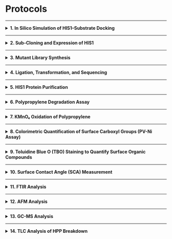 # Protocols

---

<details>
<summary><b>1. In Silico Simulation of HIS1–Substrate Docking</b></summary>  
  <br>
  
- Perform molecular dynamics (MD) using GROMACS (AMBER99SB-ILDN, TIP3P water model):  
  - Energy minimization → 100ps NVT → 100ps NPT → 5ns production run.  
- Assess trajectory quality via RMSD, RMSF, and radius of gyration; confirm equilibration (~1ns).  
- Calculate per-residue solvent-accessible surface area (SASA) using gmx sasa; classify residues as exposed (>0.2nm²).  
- Construct a polypropylene (PP) decamer in Open Babel.  
- Perform Autodock Vina docking using the final MD structure as the receptor (search box = full surface).  
- Generate 20 poses; identify residue–ligand contacts within 4–6Å.  
- Exclude residues within 6Å of cofactors (Fe²⁺, 2-oxoglutarate; from PDB 8s7b), buried (low SASA), or highly flexible (RMSF > 0.25nm).  
- Use FoldX to compute ΔΔG per hydrophobic substitution; rank residues by mutational stability.

</details>

---

<details>
<summary><b>2. Sub-Cloning and Expression of HIS1</b></summary>
<br>
  
**Host:** *E. coli* BL21(DE3)  
**Plasmid:** pET28-A–HIS1  

- Inoculate 5mL LB + 5µL kanamycin from glycerol stock; incubate overnight (37°C, 200rpm).  
- Transfer 2mL to 200mL TB + 200µL kanamycin; grow (30°C, 180rpm) until OD₆₀₀ = 0.8–0.9.  
- Chill culture on ice (20 min).  
- Add cofactors: 2mM FeSO₄ and 6mM 2-oxoglutarate.  
- Induce with 0.4mM IPTG; incubate (20°C, 200rpm, 20h).  
- Harvest cells (10,000 × g, 20 min, 4°C); discard supernatant.  
- Store pellets at –20°C.

</details>

---

<details>
<summary><b>3. Mutant Library Synthesis</b></summary>
<br> 
  
#### 3.1 Two-Phase Mutagenesis Strategy
- Target residues: 110, 148, 268, 297, 304, 305, 307.  
- Use degenerate codon DTN for hydrophobic substitutions.  
- Two-phase mutagenesis planned to minimize library size (deferred due to screening delay).

#### 3.2 Vector Amplification
- Purify pET28-A using QIAprep Miniprep.  
- Digest with EcoRI and HindIII (1µL each, 1h).  
- Verify by 0.8% agarose gel; extract the target band.  
- Measure DNA concentration with Nanodrop.

#### 3.3 Site-Directed Mutagenesis

##### (a) Degenerate Codon Substitution (BsaI)
- Primers: PPase_Fs and PPase_Rs.  
- Run PCR → visualize on 0.8% agarose gel.  
- No visible bands → method discontinued.

##### (b) Mutant Megaprimer Method
- Design mutagenic primers with DTN codon (Tm = 60°C).  
- Perform asymmetric PCR (100:1 primer ratio; 35 cycles, 65°C annealing).  
- Run symmetric PCR as a control.  
- Digest products with DpnI (1µL); purify (Promega Wizard® kit).  
- Pool and concentrate 6 × 50µL reactions; measure DNA concentration.  
- Generate full-length genes using mutant megaprimers as reverse primers.  
- Digest (EcoRI + HindIII, 1h), purify, verify by gel, and quantify DNA.

#### Primer Sequences
| **Purpose**                  | **Primer Name** | **Primer Sequence**                               |
|------------------------------|-----------------|---------------------------------------------------|
| **Cloning (non-mutagenic)**  | PPase_F         | ACTGGAATTCCCTGGTGCCACGCG                          |
|                              | PPase_R         | CTAAATACGCAGGCTATCAATATAGCGTTC                   |
| **Combinatorial mutagenesis** | PPase_110_F     | CGCAAACAGAAATTCAGC**dtn**CTGATCGATGGCAAGAAC          |
|                              | PPase_148_F     | CGTGTGGAACCGAAA**dtn**GAACAGGATCTGGCATTTTG           |
|                              | PPase_268_F     | CTGCTGATTAATCTGGGT**dtn**ACAATGGAAGTTATGTGC          |
|                              | PPase_297_F     | GAAAAAGAACGTATTAGCCTG**dtn**ATGCTGTATAGCGTGAATG      |
|                              | PPase_304_F     | CAATGCTGTATAGCGTGAAT**dtn**GAGAAAGATATTGAACCTGCC     |
|                              | PPase_305_F     | GCTGTATAGCGTGAATGAT**dtn**AAAGATATTGAACCTGCCG        |
|                              | PPase_307_F     | GTATAGCGTGAATGATGAGAAA**dtn**ATTGAACCTGCCGC          |
| **Single-site mutagenesis**  | PPase_Fs        | atcGGTCTCttcagc**dtn**CTGATCGATGGCAAGAACTTT          |
|                              | PPase_Rs        | ATCggtctcGCTGAATTTCTGTTTGCGTTC                   |


</details>

---

<details>
<summary><b>4. Ligation, Transformation, and Sequencing</b></summary>

**Ligation:**
- Set up 20µL reactions with T4 DNA ligase (+/– insert, +/– ligase controls).  
- Incubate 1h at room temperature.

**Transformation:**
- Mix 10µL ligation mix + 100µL competent *E. coli*.  
- Controls:  
  - Positive: 50µL cells + 1µL template DNA.  
  - Negative: 50µL cells only.  
- Ice (15 min) → Heat shock (42°C, 1 min) → Ice (1 min).  
- Add 250µL SOC; incubate (37°C, 1 h).  
- Plate 50µL onto LB agar; incubate overnight (37°C).

**Sequencing:**
- Send 6 colonies (+L+I plates) for Sanger sequencing using PPase_F/R primers.

</details>

---

<details>
<summary><b>5. HIS1 Protein Purification</b></summary>
<br>
  
- Lysis buffer: 20mM Tris-HCl, 100mM NaCl, 2.5mM MgCl₂, 0.5mM CaCl₂  
- Binding buffer: 20mM Tris-HCl, 0.1mM MgCl₂  
- Wash buffer: 20mM Tris-HCl, 10mM Imidazole, 200mM NaCl, 0.1mM MgCl₂  
- Elution buffer: 20mM Tris-HCl, 500mM Imidazole, 50mM NaCl, 0.1mM MgCl₂  
<br>

- Resuspend pellet in 20mL BugBuster®; incubate 30 min (RT).
- Centrifuge (40,000 × g, 30 min, 4°C); retain supernatant.  
- Equilibrate Ni-Sepharose column with 30mL water → 30mL binding buffer.  
- Load lysate; collect flow-through.  
- Wash with 10mL wash buffer until A₆₀₀ ≈ 0.  
- Elute with elution buffer (1mL fractions) until A₆₀₀ ≈ 0.  
- Pool fractions with the highest absorbance; quantify protein.  
- Clean column (Tris + Imidazole → MilliQ → 20% EtOH).  
- Concentrate pooled elution with Vivaspin® to ≤ 0.5mL; exchange into HEPES buffer (repeat until Imidazole < 3mM).  
- Verify by SDS-PAGE.

</details>

---

<details>
<summary><b>6. Polypropylene Degradation Assay</b></summary>
<br>
  
- Lyse cells in BugBuster® (30 min, RT) → centrifuge (40,000 × g, 30 min, 4°C).  
- Discard pellet; incubate supernatant with 5mg polypropylene, 2mM FeSO₄, 6mM 2-oxoglutarate in pH 7 buffer at 30°C.  
- Replace enzyme + cofactors every 24h.

</details>

---

<details>
<summary><b>7. KMnO₄ Oxidation of Polypropylene</b></summary>
<br>
  
- Clean samples (acetone + ethanol, ultrasonic bath); dry 50°C, 1h.  
- Treat with 0.5M HCl / 0.25M KMnO₄ at 45°C for 2–8h.  
- Rinse with water until colorless.  
- Remove MnO₂ deposits using a 12M HCl rinse.

</details>

---

<details>
<summary><b>8. Colorimetric Quantification of Surface Carboxyl Groups (PV-Ni Assay)</b></summary>
<br>
  
**Reagents:** Pyrocatechol violet (PV), Ni²⁺, 10mM HEPES pH 7  
<br>

- Rinse samples thoroughly with HEPES buffer.  
- Incubate plastics with 400µM Ni²⁺ in 10mM HEPES (25°C, 2 min).  
- Transfer liquid → add PV (final concentration = 40µM).  
- Measure absorbance at 650nm.  
- Controls: KMnO₄-oxidized (positive), untreated PP (negative).  
- Adapted for 96-well PP plates (transfer to flat-bottom plates for reading).  
<br>
  
- *LOD* = (3.3 × s_blank) / m  
- *LOQ* = (10 × s_blank) / m  

</details>

---

<details>
<summary><b>9. Toluidine Blue O (TBO) Staining to Quantify Surface Organic Compounds</b></summary>
<br>
  
- Treat PP microtubes with enzyme solutions (HIS1/EV + cofactors) at 30°C for 48h.  
- Ultrasonically clean (1% SDS → water → 75% EtOH); dry at ~50°C 1h.  
- Incubate in 0.1% TBO / 1mM NaOH (40°C, 15 min, 250rpm).  
- Wash in 1mM NaOH until supernatant is clear (~4×).  
- Desorb dye with 20% SDS (40°C, 30 min, 250rpm).  
- Measure absorbance at 630nm.  
- Adaptable to KMnO₄-treated 96-well plates (same steps).

</details>

---

<details>
<summary><b>10. Surface Contact Angle (SCA) Measurement</b></summary>
<br>
  
- Clean PP pieces (70% EtOH → water); dry (55°C, 1h).  
- Measure initial contact angles using 7µL water droplets (2 min per run).  
- Treat plastics with HIS1 or EV lysate (overnight) or KMnO₄ (4–8h).  
- Post-treatment cleaning: sonicate in 1:10 IPA + water (3 min), wash (EtOH + water), dry (55°C).  
- Re-measure daily for 5 days (replace reaction mixture every 24h).

</details>

---

<details>
<summary><b>11. FTIR Analysis</b></summary>
<br>
  
- Clean 1cm × 1cm PP films (1% SDS → water → EtOH); dry (50°C, 1h).  
- Perform FTIR (Dr. Simone Dimartino’s lab, Bioengineering, UoE).

</details>

---

<details>
<summary><b>12. AFM Analysis</b></summary>
<br>
  
- Prepare 6mm PP discs; treat with buffer, HIS1, HIS1 lysate, or EV lysate.  
- Clean (1% SDS → water → EtOH); dry (50 °C, 1 h).  
- Acquire AFM images at 1 µm and 10 µm scales (1 Hz scan, 256 × 256 pixels).  
- Analyze surface roughness and thickness.

</details>

---

<details>
<summary><b>13. GC-MS Analysis</b></summary>
<br>
  
- Treat 5mg PP films with purified HIS1 or HEPES control (72h, 30°C); replace mixtures daily.  
- Pool reactions; add 3:1 cold methanol, incubate on ice (30 min).  
- Centrifuge (12,000rpm, 30min, 4°C); collect supernatant.  
- Add 10% DCM; inject 1µL onto DB-5ms column (40m × 250µm × 0.25µm).  
- Carrier: helium (1mL/min), 70eV ionization.  
- Analyse chromatograms and identify peaks via NIST library.

</details>

---

<details>
<summary><b>14. TLC Analysis of HPP Breakdown</b></summary>
<br>
  
- Prepare 300µL HIS1/EV lysates and 0.5mg/mL pure HIS1/HEPES reactions (2mM FeSO₄, 6mM 2-oxoglutarate, 6mM HPP or no HPP as control).  
- Incubate 30°C, 24h.  
- Spot samples on silica gel TLC plates.  
- Run in ethyl acetate:hexane:acetic acid = 70:30:2.  
- Air dry; visualize under UV light.

</details>

